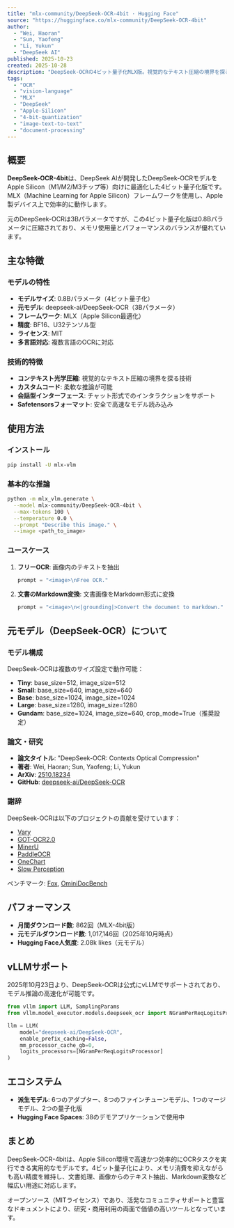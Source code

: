 ```yaml
---
title: "mlx-community/DeepSeek-OCR-4bit · Hugging Face"
source: "https://huggingface.co/mlx-community/DeepSeek-OCR-4bit"
author:
  - "Wei, Haoran"
  - "Sun, Yaofeng"
  - "Li, Yukun"
  - "DeepSeek AI"
published: 2025-10-23
created: 2025-10-28
description: "DeepSeek-OCRの4ビット量子化MLX版。視覚的なテキスト圧縮の境界を探る、コンテキスト光学圧縮モデル。0.8BパラメータでApple Silicon上で高速に動作し、画像からのOCR、文書のMarkdown変換などが可能。"
tags:
  - "OCR"
  - "vision-language"
  - "MLX"
  - "DeepSeek"
  - "Apple-Silicon"
  - "4-bit-quantization"
  - "image-text-to-text"
  - "document-processing"
---
```


## 概要

**DeepSeek-OCR-4bit**は、DeepSeek AIが開発したDeepSeek-OCRモデルをApple Silicon（M1/M2/M3チップ等）向けに最適化した4ビット量子化版です。MLX（Machine Learning for Apple Silicon）フレームワークを使用し、Apple製デバイス上で効率的に動作します。

元のDeepSeek-OCRは3Bパラメータですが、この4ビット量子化版は0.8Bパラメータに圧縮されており、メモリ使用量とパフォーマンスのバランスが優れています。

## 主な特徴

### モデルの特性

- **モデルサイズ**: 0.8Bパラメータ（4ビット量子化）
- **元モデル**: deepseek-ai/DeepSeek-OCR（3Bパラメータ）
- **フレームワーク**: MLX（Apple Silicon最適化）
- **精度**: BF16、U32テンソル型
- **ライセンス**: MIT
- **多言語対応**: 複数言語のOCRに対応

### 技術的特徴

- **コンテキスト光学圧縮**: 視覚的なテキスト圧縮の境界を探る技術
- **カスタムコード**: 柔軟な推論が可能
- **会話型インターフェース**: チャット形式でのインタラクションをサポート
- **Safetensorsフォーマット**: 安全で高速なモデル読み込み

## 使用方法

### インストール

```bash
pip install -U mlx-vlm
```

### 基本的な推論

```bash
python -m mlx_vlm.generate \
  --model mlx-community/DeepSeek-OCR-4bit \
  --max-tokens 100 \
  --temperature 0.0 \
  --prompt "Describe this image." \
  --image <path_to_image>
```

### ユースケース

1. **フリーOCR**: 画像内のテキストを抽出

   ```python
   prompt = "<image>\nFree OCR."
   ```

2. **文書のMarkdown変換**: 文書画像をMarkdown形式に変換

   ```python
   prompt = "<image>\n<|grounding|>Convert the document to markdown."
   ```

## 元モデル（DeepSeek-OCR）について

### モデル構成

DeepSeek-OCRは複数のサイズ設定で動作可能：

- **Tiny**: base_size=512, image_size=512
- **Small**: base_size=640, image_size=640
- **Base**: base_size=1024, image_size=1024
- **Large**: base_size=1280, image_size=1280
- **Gundam**: base_size=1024, image_size=640, crop_mode=True（推奨設定）

### 論文・研究

- **論文タイトル**: "DeepSeek-OCR: Contexts Optical Compression"
- **著者**: Wei, Haoran; Sun, Yaofeng; Li, Yukun
- **ArXiv**: [2510.18234](https://arxiv.org/abs/2510.18234)
- **GitHub**: [deepseek-ai/DeepSeek-OCR](https://github.com/deepseek-ai/DeepSeek-OCR)

### 謝辞

DeepSeek-OCRは以下のプロジェクトの貢献を受けています：

- [Vary](https://github.com/Ucas-HaoranWei/Vary/)
- [GOT-OCR2.0](https://github.com/Ucas-HaoranWei/GOT-OCR2.0/)
- [MinerU](https://github.com/opendatalab/MinerU)
- [PaddleOCR](https://github.com/PaddlePaddle/PaddleOCR)
- [OneChart](https://github.com/LingyvKong/OneChart)
- [Slow Perception](https://github.com/Ucas-HaoranWei/Slow-Perception)

ベンチマーク: [Fox](https://github.com/ucaslcl/Fox), [OminiDocBench](https://github.com/opendatalab/OmniDocBench)

## パフォーマンス

- **月間ダウンロード数**: 862回（MLX-4bit版）
- **元モデルダウンロード数**: 1,017,146回（2025年10月時点）
- **Hugging Face人気度**: 2.08k likes（元モデル）

## vLLMサポート

2025年10月23日より、DeepSeek-OCRは公式にvLLMでサポートされており、モデル推論の高速化が可能です。

```python
from vllm import LLM, SamplingParams
from vllm.model_executor.models.deepseek_ocr import NGramPerReqLogitsProcessor

llm = LLM(
    model="deepseek-ai/DeepSeek-OCR",
    enable_prefix_caching=False,
    mm_processor_cache_gb=0,
    logits_processors=[NGramPerReqLogitsProcessor]
)
```

## エコシステム

- **派生モデル**: 6つのアダプター、8つのファインチューンモデル、1つのマージモデル、2つの量子化版
- **Hugging Face Spaces**: 38のデモアプリケーションで使用中

## まとめ

DeepSeek-OCR-4bitは、Apple Silicon環境で高速かつ効率的にOCRタスクを実行できる実用的なモデルです。4ビット量子化により、メモリ消費を抑えながらも高い精度を維持し、文書処理、画像からのテキスト抽出、Markdown変換など幅広い用途に対応します。

オープンソース（MITライセンス）であり、活発なコミュニティサポートと豊富なドキュメントにより、研究・商用利用の両面で価値の高いツールとなっています。
